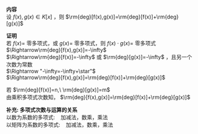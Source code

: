 **内容**  
设 $f(x),g(x)\in K[x]$ ，则 $\rm{deg}[f(x),g(x)]=\rm{deg}[f(x)]+\rm{deg}[g(x)]$  
  
**证明**  
若 $f(x)=$ 零多项式，或 $g(x)=$ 零多项式，则 $f(x)\cdot g(x)=$ 零多项式  
 $\Rightarrow\rm{deg}[f(x),g(x)]=-\infty$  
 $\Rightarrow\rm{deg}[f(x)]=-\infty$ 或 $\rm{deg}[g(x)]=-\infty$ ，且另一个次数为常数  
 $\Rightarrow "-\infty=-\infty+\star"$  
 $\Rightarrow\rm{deg}[f(x),g(x)]=\rm{deg}[f(x)]+\rm{deg}[g(x)]$  
  
若 $\rm{deg}[f(x)]=n,\ \rm{deg}[g(x)]=m$  
由乘积多项式次数知， $\rm{deg}[f(x),g(x)]=\rm{deg}[f(x)]+\rm{deg}[g(x)]$  
  
**补充: 多项式次数与运算的关系**  
以数为系数的多项式: $\enspace$  加减法，数乘，乘法  
以矩阵为系数的多项式: $\enspace$  加减法，数乘，乘法  
